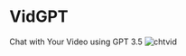 # VidGPT
Chat with Your Video using GPT 3.5
![chtvid](https://github.com/DecX-x/VidGPT/assets/69744381/bca52575-dd86-493e-b7f8-f7bb60b5e192)

